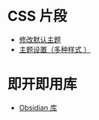 # CSS 片段
- [修改默认主题](https://github.com/mgmeyers/obsidian-style-settings)
- [主题设置（多种样式 ）](https://github.com/subframe7536/obsidian-theme-maple)

# 即开即用库
- [Obsidian 库](https://github.com/PKM-er/Obsidian-Plug-and-Play)
